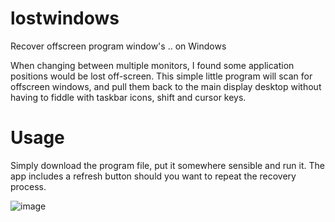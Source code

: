 # lostwindows
Recover offscreen program window's .. on Windows

When changing between multiple monitors, I found some application positions would be lost off-screen.
This simple little program will scan for offscreen windows, and pull them back to the main display desktop without having to fiddle with taskbar icons, shift and cursor keys.

# Usage
Simply download the program file, put it somewhere sensible and run it.
The app includes a refresh button should you want to repeat the recovery process.

![image](https://github.com/alkinnon/lostwindows/assets/17314076/b0b94f83-b188-41ab-8ed1-ad7e53b2d2e1)
